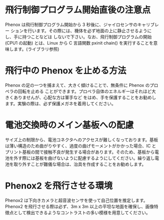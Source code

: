 # 飛行制御プログラム開始直後の注意点Phenox は飛行制御プログラム開始から 3 秒後に、ジャイロセンサのキャリブレー ションを行います。その際には、機体を必ず地面の上に静止させるようにし、手に持つことなどは しないで下さい。なお、飛行制御プログラムの開始 (CPU1 の起動) とは、Linux から C 言語関数 pxinit chain() を実行することを意味します。(ライブラリ参照)

# 飛行中の Phenox を止める方法Phenox の足の一つを捕まえて、大きく傾けることで、無条件に Phenox のプロペラの回転を止める ことができます。プロペラ自体のエネルギーはそれほど大きくありませんが、心配な方は軍手など をはめ、手を保護することをお勧めします。実験の際は、必ず保護メガネを着用してください。

# 電池交換時のメイン基板への配慮サイズ上の制限から、電池コネクタへのアクセスが難しくなっております。基板は薄い構造のため曲がりやすく、過度の曲げモーメントがかかった場合、IC とプリント基板の間で接触不良が発生する場合があります。そのため、基板から電池を外す際には基板を曲げないように配慮するようにしてください。繰り返し電池を取り外すことが難儀な場合は、治具を作成することをお勧めします。

# Phenox2 を飛行させる環境
Phenox2 は下向きカメラと超音波センサを使って自己位置を推定します。Phenox2 を飛行させる際は必ず、3m x 3m 以上の平坦な地面を確保し、画像特徴点として検出できるようなコントラストの多い模様を用意してください。